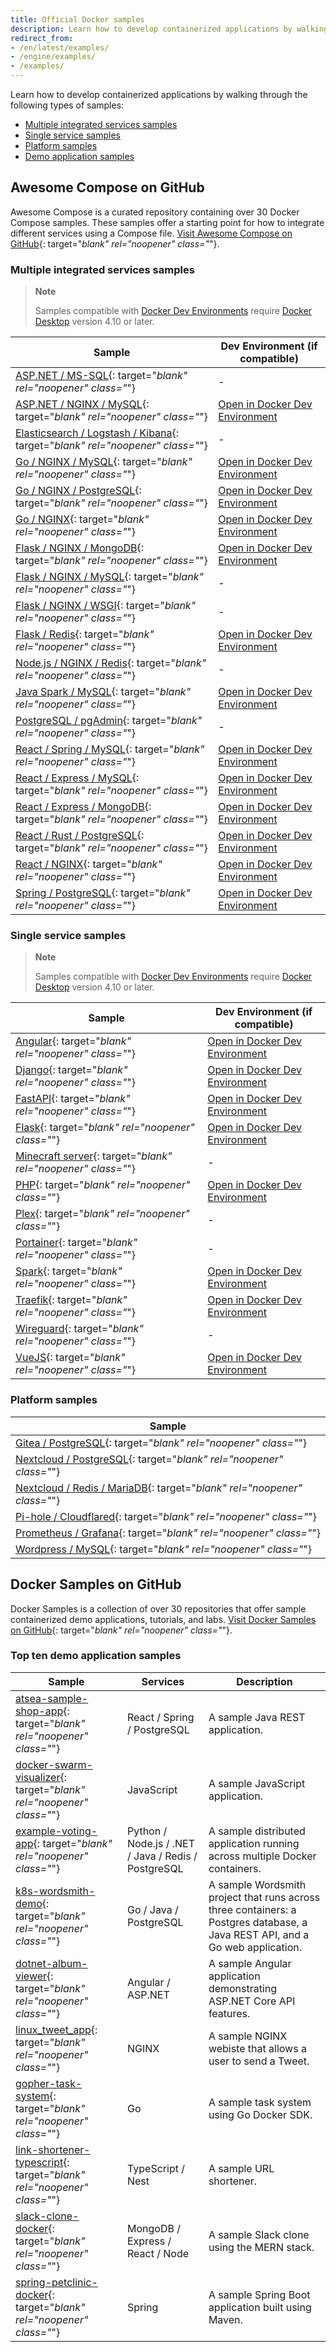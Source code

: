 ```yaml
---
title: Official Docker samples
description: Learn how to develop containerized applications by walking through samples that exhibit canonical practices.
redirect_from:
- /en/latest/examples/
- /engine/examples/
- /examples/
---
```


Learn how to develop containerized applications by walking through the following types of samples:

- [Multiple integrated services samples](#multiple-integrated-services-samples)
- [Single service samples](#single-service-samples)
- [Platform samples](#platform-samples)
- [Demo application samples](#top-ten-demo-application-samples)

## Awesome Compose on GitHub

Awesome Compose is a curated repository containing over 30 Docker Compose samples. These samples offer a starting point for how to integrate different services using a Compose file. [Visit Awesome Compose on GitHub](https://github.com/docker/awesome-compose){: target="_blank" rel="noopener" class="_"}.

### Multiple integrated services samples

> **Note**
>
> Samples compatible with [Docker Dev Environments](../desktop/dev-environments/index.md) require [Docker Desktop](../get-docker.md) version 4.10 or later.

| Sample | Dev Environment (if compatible) |
| ------ | ------------------------------- |
| [ASP.NET / MS-SQL](https://github.com/docker/awesome-compose/tree/master/aspnet-mssql){: target="_blank" rel="noopener" class="_"}                                   | - |
| [ASP.NET / NGINX / MySQL](https://github.com/docker/awesome-compose/tree/master/nginx-aspnet-mysql){: target="_blank" rel="noopener" class="_"}                      | [Open in Docker Dev Environment](https://open.docker.com/dashboard/dev-envs?url=https://github.com/docker/awesome-compose/tree/master/nginx-aspnet-mysql) |
| [Elasticsearch / Logstash / Kibana](https://github.com/docker/awesome-compose/tree/master/elasticsearch-logstash-kibana){: target="_blank" rel="noopener" class="_"} | - |
| [Go / NGINX / MySQL](https://github.com/docker/awesome-compose/tree/master/nginx-golang-mysql){: target="_blank" rel="noopener" class="_"}                           | [Open in Docker Dev Environment](https://open.docker.com/dashboard/dev-envs?url=https://github.com/docker/awesome-compose/tree/master/nginx-golang-mysql) |
| [Go / NGINX / PostgreSQL](https://github.com/docker/awesome-compose/tree/master/nginx-golang-postgres){: target="_blank" rel="noopener" class="_"}                   | [Open in Docker Dev Environment](https://open.docker.com/dashboard/dev-envs?url=https://github.com/docker/awesome-compose/tree/master/nginx-golang-postgres) |
| [Go / NGINX](https://github.com/docker/awesome-compose/tree/master/nginx-golang){: target="_blank" rel="noopener" class="_"}                                         | [Open in Docker Dev Environment](https://open.docker.com/dashboard/dev-envs?url=https://github.com/docker/awesome-compose/tree/master/nginx-golang) |
| [Flask / NGINX / MongoDB](https://github.com/docker/awesome-compose/tree/master/nginx-flask-mongo){: target="_blank" rel="noopener" class="_"}                       | [Open in Docker Dev Environment](https://open.docker.com/dashboard/dev-envs?url=https://github.com/docker/awesome-compose/tree/master/nginx-flask-mongo) |
| [Flask / NGINX / MySQL](https://github.com/docker/awesome-compose/tree/master/nginx-flask-mysql){: target="_blank" rel="noopener" class="_"}                         | - |
| [Flask / NGINX / WSGI](https://github.com/docker/awesome-compose/tree/master/nginx-wsgi-flask){: target="_blank" rel="noopener" class="_"}                           | - |
| [Flask / Redis](https://github.com/docker/awesome-compose/tree/master/flask-redis){: target="_blank" rel="noopener" class="_"}                                       | [Open in Docker Dev Environment](https://open.docker.com/dashboard/dev-envs?url=https://github.com/docker/awesome-compose/tree/master/flask-redis) |
| [Node.js / NGINX / Redis](https://github.com/docker/awesome-compose/tree/master/nginx-nodejs-redis){: target="_blank" rel="noopener" class="_"}                      | - |
| [Java Spark / MySQL](https://github.com/docker/awesome-compose/tree/master/sparkjava-mysql){: target="_blank" rel="noopener" class="_"}                              | [Open in Docker Dev Environment](https://open.docker.com/dashboard/dev-envs?url=https://github.com/docker/awesome-compose/tree/master/sparkjava-mysql) |
| [PostgreSQL / pgAdmin](https://github.com/docker/awesome-compose/tree/master/postgresql-pgadmin){: target="_blank" rel="noopener" class="_"}                         | - |
| [React / Spring / MySQL](https://github.com/docker/awesome-compose/tree/master/react-java-mysql){: target="_blank" rel="noopener" class="_"}                         | [Open in Docker Dev Environment](https://open.docker.com/dashboard/dev-envs?url=https://github.com/docker/awesome-compose/tree/master/react-java-mysql) |
| [React / Express / MySQL](https://github.com/docker/awesome-compose/tree/master/react-express-mysql){: target="_blank" rel="noopener" class="_"}                     | [Open in Docker Dev Environment](https://open.docker.com/dashboard/dev-envs?url=https://github.com/docker/awesome-compose/tree/master/react-express-mysql) |
| [React / Express / MongoDB](https://github.com/docker/awesome-compose/tree/master/react-express-mongodb){: target="_blank" rel="noopener" class="_"}                 | [Open in Docker Dev Environment](https://open.docker.com/dashboard/dev-envs?url=https://github.com/docker/awesome-compose/tree/master/react-express-mongodb) |
| [React / Rust / PostgreSQL](https://github.com/docker/awesome-compose/tree/master/react-rust-postgres){: target="_blank" rel="noopener" class="_"}                   | [Open in Docker Dev Environment](https://open.docker.com/dashboard/dev-envs?url=https://github.com/docker/awesome-compose/tree/master/react-rust-postgres) |
| [React / NGINX](https://github.com/docker/awesome-compose/tree/master/react-nginx){: target="_blank" rel="noopener" class="_"}                                       | [Open in Docker Dev Environment](https://open.docker.com/dashboard/dev-envs?url=https://github.com/docker/awesome-compose/tree/master/react-nginx) |
| [Spring / PostgreSQL](https://github.com/docker/awesome-compose/tree/master/spring-postgres){: target="_blank" rel="noopener" class="_"}                             | [Open in Docker Dev Environment](https://open.docker.com/dashboard/dev-envs?url=https://github.com/docker/awesome-compose/tree/master/spring-postgres) |


### Single service samples

> **Note**
>
> Samples compatible with [Docker Dev Environments](../desktop/dev-environments/index.md) require [Docker Desktop](../get-docker.md) version 4.10 or later.

| Sample | Dev Environment (if compatible) |
| ------ | ------------------------------- |
| [Angular](https://github.com/docker/awesome-compose/tree/master/angular){: target="_blank" rel="noopener" class="_"} | [Open in Docker Dev Environment](https://open.docker.com/dashboard/dev-envs?url=https://github.com/docker/awesome-compose/tree/master/angular) |
| [Django](https://github.com/docker/awesome-compose/tree/master/django){: target="_blank" rel="noopener" class="_"} | [Open in Docker Dev Environment](https://open.docker.com/dashboard/dev-envs?url=https://github.com/docker/awesome-compose/tree/master/django) |
| [FastAPI](https://github.com/docker/awesome-compose/tree/master/fastapi){: target="_blank" rel="noopener" class="_"} | [Open in Docker Dev Environment](https://open.docker.com/dashboard/dev-envs?url=https://github.com/docker/awesome-compose/tree/master/fastapi) |
| [Flask](https://github.com/docker/awesome-compose/tree/master/flask){: target="_blank" rel="noopener" class="_"} | [Open in Docker Dev Environment](https://open.docker.com/dashboard/dev-envs?url=https://github.com/docker/awesome-compose/tree/master/flask) |
| [Minecraft server](https://github.com/docker/awesome-compose/tree/master/minecraft){: target="_blank" rel="noopener" class="_"} | - |
| [PHP](https://github.com/docker/awesome-compose/tree/master/apache-php){: target="_blank" rel="noopener" class="_"} | [Open in Docker Dev Environment](https://open.docker.com/dashboard/dev-envs?url=https://github.com/docker/awesome-compose/tree/master/apache-php) |
| [Plex](https://github.com/docker/awesome-compose/tree/master/plex){: target="_blank" rel="noopener" class="_"} | - |
| [Portainer](https://github.com/docker/awesome-compose/tree/master/portainer){: target="_blank" rel="noopener" class="_"} | - |
| [Spark](https://github.com/docker/awesome-compose/tree/master/sparkjava){: target="_blank" rel="noopener" class="_"} | [Open in Docker Dev Environment](https://open.docker.com/dashboard/dev-envs?url=https://github.com/docker/awesome-compose/tree/master/sparkjava) |
| [Traefik](https://github.com/docker/awesome-compose/tree/master/traefik-golang){: target="_blank" rel="noopener" class="_"} | [Open in Docker Dev Environment](https://open.docker.com/dashboard/dev-envs?url=https://github.com/docker/awesome-compose/tree/master/traefik-golang) |
| [Wireguard](https://github.com/docker/awesome-compose/tree/master/wireguard){: target="_blank" rel="noopener" class="_"} | - |
| [VueJS](https://github.com/docker/awesome-compose/tree/master/vuejs){: target="_blank" rel="noopener" class="_"} | [Open in Docker Dev Environment](https://open.docker.com/dashboard/dev-envs?url=https://github.com/docker/awesome-compose/tree/master/vuejs) |


### Platform samples

| Sample |
| ------ |
| [Gitea / PostgreSQL](https://github.com/docker/awesome-compose/tree/master/gitea-postgres){: target="_blank" rel="noopener" class="_"} |
| [Nextcloud / PostgreSQL](https://github.com/docker/awesome-compose/tree/master/nextcloud-postgres){: target="_blank" rel="noopener" class="_"}
| [Nextcloud / Redis / MariaDB](https://github.com/docker/awesome-compose/tree/master/nextcloud-redis-mariadb){: target="_blank" rel="noopener" class="_"} |
| [Pi-hole / Cloudflared](https://github.com/docker/awesome-compose/tree/master/pihole-cloudflared-DoH){: target="_blank" rel="noopener" class="_"} |
| [Prometheus / Grafana](https://github.com/docker/awesome-compose/tree/master/prometheus-grafana){: target="_blank" rel="noopener" class="_"} |
| [Wordpress / MySQL](https://github.com/docker/awesome-compose/tree/master/wordpress-mysql){: target="_blank" rel="noopener" class="_"} |

## Docker Samples on GitHub

Docker Samples is a collection of over 30 repositories that offer sample containerized demo applications, tutorials, and labs. [Visit Docker Samples on GitHub](https://github.com/dockersamples?q=&type=all&language=&sort=stargazers){: target="_blank" rel="noopener" class="_"}.

### Top ten demo application samples

| Sample | Services | Description |
| ------ | -------- | ----------- |
| [atsea-sample-shop-app](https://github.com/dockersamples/atsea-sample-shop-app){: target="_blank" rel="noopener" class="_"} | React / Spring / PostgreSQL | A sample Java REST application. |
| [docker-swarm-visualizer](https://github.com/dockersamples/docker-swarm-visualizer){: target="_blank" rel="noopener" class="_"} | JavaScript | A sample JavaScript application. |
| [example-voting-app](https://github.com/dockersamples/example-voting-app){: target="_blank" rel="noopener" class="_"} | Python / Node.js / .NET / Java / Redis / PostgreSQL | A sample distributed application running across multiple Docker containers. |
| [k8s-wordsmith-demo](https://github.com/dockersamples/k8s-wordsmith-demo){: target="_blank" rel="noopener" class="_"} | Go / Java / PostgreSQL | A sample Wordsmith project that runs across three containers: a Postgres database, a Java REST API, and a Go web application. |
| [dotnet-album-viewer](https://github.com/dockersamples/dotnet-album-viewer){: target="_blank" rel="noopener" class="_"} | Angular / ASP.NET |A sample Angular application demonstrating ASP.NET Core API features. |
| [linux_tweet_app](https://github.com/dockersamples/linux_tweet_app){: target="_blank" rel="noopener" class="_"} | NGINX | A sample NGINX webiste that allows a user to send a Tweet. |
| [gopher-task-system](https://github.com/dockersamples/gopher-task-system){: target="_blank" rel="noopener" class="_"} | Go | A sample task system using Go Docker SDK. |
| [link-shortener-typescript](https://github.com/dockersamples/link-shortener-typescript){: target="_blank" rel="noopener" class="_"} | TypeScript / Nest | A sample URL shortener. |
| [slack-clone-docker](https://github.com/dockersamples/slack-clone-docker){: target="_blank" rel="noopener" class="_"} | MongoDB / Express / React / Node | A sample Slack clone using the MERN stack. |
| [spring-petclinic-docker](https://github.com/dockersamples/spring-petclinic-docker){: target="_blank" rel="noopener" class="_"} | Spring | A sample Spring Boot application built using Maven. |